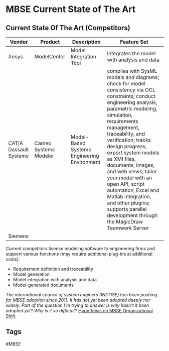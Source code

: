 # MBSE Current State of The Art

## Current State Of The Art (Competitors)
|Vendor|Product|Description|Feature Set|
|------|-------|-----------|-----------|
|Ansys|ModelCenter|Model Integration Tool|Integrates the model with analysis and data|
|CATIA Dassault Systems|Cameo Systems Modeler|Model-Based Systems Engineering Environment|complies with SysML models and diagrams; check for model consistency via OCL constraints; conduct engineering analysis, parametric modeling, simulation, requirements management, traceability, and verification; tracks design progress; export system models as XMI files, documents, images, and web views; tailor your model with an open API, script automation, Excel and Matlab integration, and other plugins; supports parallel development through the MagicDraw Teamwork Server| 
|Siemens| 

Current competitors license modeling software to engineering firms and support various
 functions (may require additional plug-ins at additional costs):  
 * Requirement definition and traceability
 * Model generation
 * Model integration with analysis and data
 * Model-generated documents

*The international council of system enginers (INCOSE) has been pushing for MBSE adoption since 2011. It has not yet been adopted deeply nor widely. Part of the question I'm trying to answer is why hasn't it been adopted yet? Why is it so difficult?* [Hypothesis on MBSE Organizational Shift](../202312110356).  

## Tags
#MBSE
